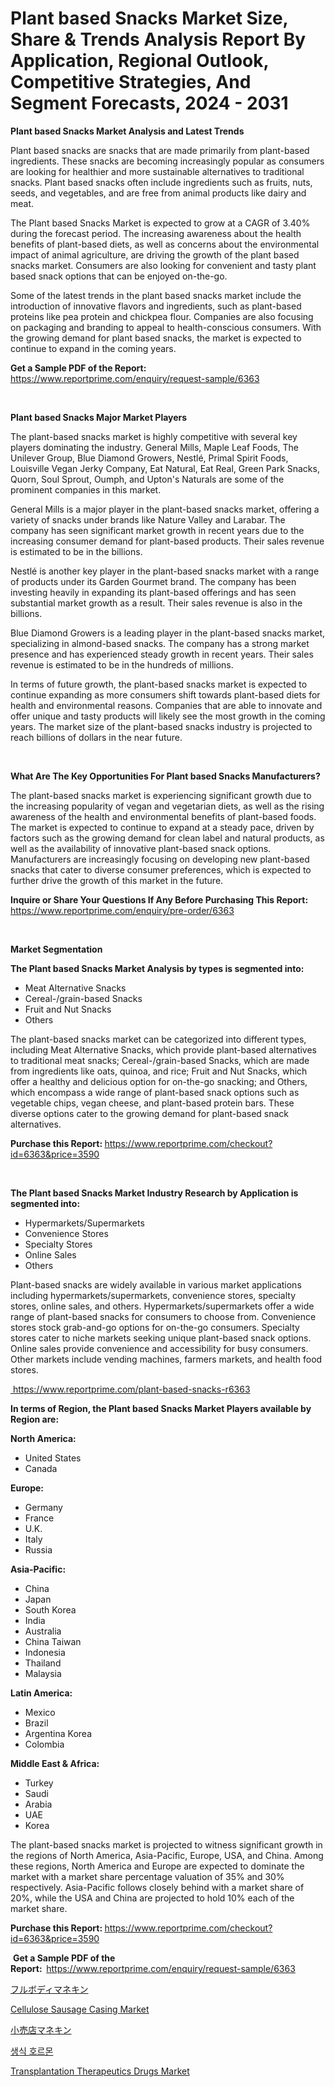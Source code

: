 <p><h1>Plant based Snacks Market Size, Share & Trends Analysis Report By Application, Regional Outlook, Competitive Strategies, And Segment Forecasts, 2024 - 2031</h1></p><p><strong>Plant based Snacks Market Analysis and Latest Trends</strong></p>
<p><p>Plant based snacks are snacks that are made primarily from plant-based ingredients. These snacks are becoming increasingly popular as consumers are looking for healthier and more sustainable alternatives to traditional snacks. Plant based snacks often include ingredients such as fruits, nuts, seeds, and vegetables, and are free from animal products like dairy and meat.</p><p>The Plant based Snacks Market is expected to grow at a CAGR of 3.40% during the forecast period. The increasing awareness about the health benefits of plant-based diets, as well as concerns about the environmental impact of animal agriculture, are driving the growth of the plant based snacks market. Consumers are also looking for convenient and tasty plant based snack options that can be enjoyed on-the-go.</p><p>Some of the latest trends in the plant based snacks market include the introduction of innovative flavors and ingredients, such as plant-based proteins like pea protein and chickpea flour. Companies are also focusing on packaging and branding to appeal to health-conscious consumers. With the growing demand for plant based snacks, the market is expected to continue to expand in the coming years.</p></p>
<p><strong>Get a Sample PDF of the Report:&nbsp;</strong> <a href="https://www.reportprime.com/enquiry/request-sample/6363">https://www.reportprime.com/enquiry/request-sample/6363</a></p>
<p>&nbsp;</p>
<p><strong>Plant based Snacks Major Market Players</strong></p>
<p><p>The plant-based snacks market is highly competitive with several key players dominating the industry. General Mills, Maple Leaf Foods, The Unilever Group, Blue Diamond Growers, Nestlé, Primal Spirit Foods, Louisville Vegan Jerky Company, Eat Natural, Eat Real, Green Park Snacks, Quorn, Soul Sprout, Oumph, and Upton's Naturals are some of the prominent companies in this market.</p><p>General Mills is a major player in the plant-based snacks market, offering a variety of snacks under brands like Nature Valley and Larabar. The company has seen significant market growth in recent years due to the increasing consumer demand for plant-based products. Their sales revenue is estimated to be in the billions.</p><p>Nestlé is another key player in the plant-based snacks market with a range of products under its Garden Gourmet brand. The company has been investing heavily in expanding its plant-based offerings and has seen substantial market growth as a result. Their sales revenue is also in the billions.</p><p>Blue Diamond Growers is a leading player in the plant-based snacks market, specializing in almond-based snacks. The company has a strong market presence and has experienced steady growth in recent years. Their sales revenue is estimated to be in the hundreds of millions.</p><p>In terms of future growth, the plant-based snacks market is expected to continue expanding as more consumers shift towards plant-based diets for health and environmental reasons. Companies that are able to innovate and offer unique and tasty products will likely see the most growth in the coming years. The market size of the plant-based snacks industry is projected to reach billions of dollars in the near future.</p></p>
<p>&nbsp;</p>
<p><strong>What Are The Key Opportunities For Plant based Snacks Manufacturers?</strong></p>
<p><p>The plant-based snacks market is experiencing significant growth due to the increasing popularity of vegan and vegetarian diets, as well as the rising awareness of the health and environmental benefits of plant-based foods. The market is expected to continue to expand at a steady pace, driven by factors such as the growing demand for clean label and natural products, as well as the availability of innovative plant-based snack options. Manufacturers are increasingly focusing on developing new plant-based snacks that cater to diverse consumer preferences, which is expected to further drive the growth of this market in the future.</p></p>
<p><strong>Inquire or Share Your Questions If Any Before Purchasing This Report:</strong> <a href="https://www.reportprime.com/enquiry/pre-order/6363">https://www.reportprime.com/enquiry/pre-order/6363</a></p>
<p>&nbsp;</p>
<p><strong>Market Segmentation</strong></p>
<p><strong>The Plant based Snacks Market Analysis by types is segmented into:</strong></p>
<p><ul><li>Meat Alternative Snacks</li><li>Cereal-/grain-based Snacks</li><li>Fruit and Nut Snacks</li><li>Others</li></ul></p>
<p><p>The plant-based snacks market can be categorized into different types, including Meat Alternative Snacks, which provide plant-based alternatives to traditional meat snacks; Cereal-/grain-based Snacks, which are made from ingredients like oats, quinoa, and rice; Fruit and Nut Snacks, which offer a healthy and delicious option for on-the-go snacking; and Others, which encompass a wide range of plant-based snack options such as vegetable chips, vegan cheese, and plant-based protein bars. These diverse options cater to the growing demand for plant-based snack alternatives.</p></p>
<p><strong>Purchase this Report:&nbsp;</strong><a href="https://www.reportprime.com/checkout?id=6363&price=3590">https://www.reportprime.com/checkout?id=6363&price=3590</a></p>
<p>&nbsp;</p>
<p><strong>The Plant based Snacks Market Industry Research by Application is segmented into:</strong></p>
<p><ul><li>Hypermarkets/Supermarkets</li><li>Convenience Stores</li><li>Specialty Stores</li><li>Online Sales</li><li>Others</li></ul></p>
<p><p>Plant-based snacks are widely available in various market applications including hypermarkets/supermarkets, convenience stores, specialty stores, online sales, and others. Hypermarkets/supermarkets offer a wide range of plant-based snacks for consumers to choose from. Convenience stores stock grab-and-go options for on-the-go consumers. Specialty stores cater to niche markets seeking unique plant-based snack options. Online sales provide convenience and accessibility for busy consumers. Other markets include vending machines, farmers markets, and health food stores.</p></p>
<p><a href="https://www.reportprime.com/plant-based-snacks-r6363">&nbsp;https://www.reportprime.com/plant-based-snacks-r6363</a></p>
<p><strong>In terms of Region, the Plant based Snacks Market Players available by Region are:</strong></p>
<p>
    <p> <strong> North America: </strong>
        <ul>
            <li>United States</li>
            <li>Canada</li>
        </ul>
        </p> 
    <p> <strong> Europe: </strong>
        <ul>
            <li>Germany</li>
            <li>France</li>
            <li>U.K.</li>
            <li>Italy</li>
            <li>Russia</li>
        </ul>
        </p> 
    <p> <strong> Asia-Pacific: </strong>
        <ul>
            <li>China</li>
            <li>Japan</li>
            <li>South Korea</li>
            <li>India</li>
            <li>Australia</li>
            <li>China Taiwan</li>
            <li>Indonesia</li>
            <li>Thailand</li>
            <li>Malaysia</li>
        </ul>
        </p> 
    <p> <strong> Latin America: </strong>
        <ul>
            <li>Mexico</li>
            <li>Brazil</li>
            <li>Argentina Korea</li>
            <li>Colombia</li>
        </ul>
        </p> 
    <p> <strong> Middle East & Africa: </strong>
        <ul>
            <li>Turkey</li>
            <li>Saudi</li>
            <li>Arabia</li>
            <li>UAE</li>
            <li>Korea</li>
        </ul>
    </p>
    </p>
<p><p>The plant-based snacks market is projected to witness significant growth in the regions of North America, Asia-Pacific, Europe, USA, and China. Among these regions, North America and Europe are expected to dominate the market with a market share percentage valuation of 35% and 30% respectively. Asia-Pacific follows closely behind with a market share of 20%, while the USA and China are projected to hold 10% each of the market share.</p></p>
<p><strong>Purchase this Report: </strong><a href="https://www.reportprime.com/checkout?id=6363&price=3590">https://www.reportprime.com/checkout?id=6363&price=3590</a></p>
<p>&nbsp;<strong>Get a Sample PDF of the Report:&nbsp;&nbsp;</strong><a href="https://www.reportprime.com/enquiry/request-sample/6363">https://www.reportprime.com/enquiry/request-sample/6363</a></p>
<p><strong></strong></p>
<p><p><a href="https://github.com/mcbeesbxa270/Market-Research-Report-List-1/blob/main/261924118696.md">フルボディマネキン</a></p><p><a href="https://github.com/jj19131/Market-Research-Report-List-2/blob/main/cellulose-sausage-casing-market.md">Cellulose Sausage Casing Market</a></p><p><a href="https://github.com/EmoryYundt1935/Market-Research-Report-List-1/blob/main/843565518697.md">小売店マネキン</a></p><p><a href="https://github.com/vskv4779xr1/Market-Research-Report-List-1/blob/main/951755417412.md">생식 호르몬</a></p><p><a href="https://issuu.com/reportprime-2/docs/transplantation-therapeutics-drugs-market-size-203">Transplantation Therapeutics Drugs Market</a></p></p>